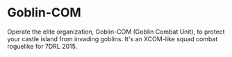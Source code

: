 # Goblin-COM

Operate the elite organization, Goblin-COM (Goblin Combat Unit), to
protect your castle island from invading goblins. It's an XCOM-like
squad combat roguelike for 7DRL 2015.
